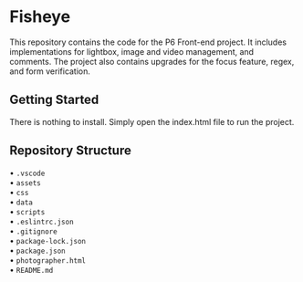 # Fisheye

This repository contains the code for the P6 Front-end project. It includes implementations for lightbox, image and video management, and comments. The project also contains upgrades for the focus feature, regex, and form verification.

## Getting Started

There is nothing to install. Simply open the index.html file to run the project.

## Repository Structure

• `.vscode`               
• `assets`    
• `css`   
• `data`    
• `scripts`   
• `.eslintrc.json`    
• `.gitignore`    
• `package-lock.json`   
• `package.json`    
• `photographer.html`   
• `README.md`   
